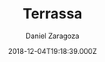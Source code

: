 ---
title: Terrassa
github: https://github.com/danielkvist/hugo-terrassa-theme
demo: https://terrassa.netlify.com/
author: Daniel Zaragoza
ssg:
  - Hugo
cms:
  - Markdown
date: 2018-12-04T19:18:39.000Z
description: >-
  Terrassa is a simple, fast and responsive theme for Hugo with a strong focus
  on accessibility.
draft: true
publish_date: '2018-12-04T19:18:39Z'
update_date: '2021-07-28T10:40:42Z'
github_star: 66
github_fork: 76
---